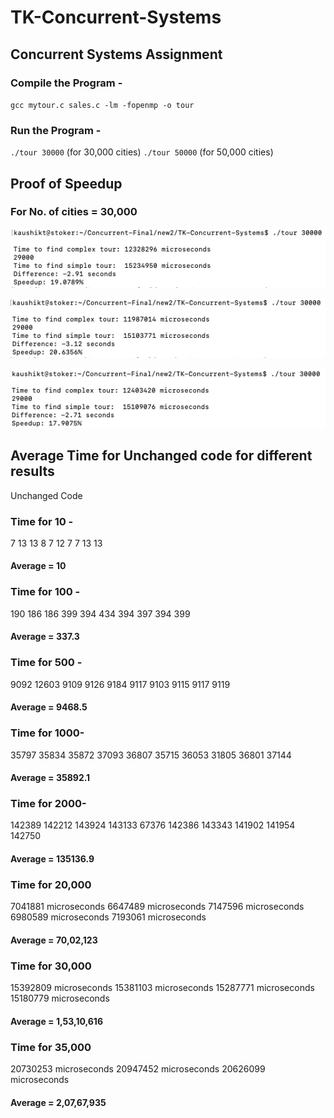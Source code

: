 # TK-Concurrent-Systems
## Concurrent Systems Assignment

### Compile the Program - 
`gcc mytour.c sales.c -lm -fopenmp -o tour`

### Run the Program - 
`./tour 30000` (for 30,000 cities)
`./tour 50000` (for 50,000 cities)


## Proof of Speedup
### For No. of cities = 30,000


![3000-a](Proof/3000-a.png)


![3000-b](Proof/3000-b.png)


![3000-c](Proof/3000-c.png)



## Average Time for Unchanged code for different results
Unchanged Code

### Time for 10 - 
7
13
13
8
7
12
7
7
13
13

#### Average = 10 


### Time for 100 - 
190
186
186
399
394
434
394
397
394
399

#### Average = 337.3


### Time for 500 - 
9092
12603
9109
9126
9184
9117
9103
9115
9117
9119

#### Average = 9468.5


### Time for 1000-
35797
35834
35872
37093
36807
35715
36053
31805
36801
37144

#### Average = 35892.1

### Time for 2000-
142389
142212
143924
143133
67376
142386
143343
141902
141954
142750

#### Average = 135136.9


### Time for 20,000
7041881 microseconds
6647489 microseconds
7147596 microseconds
6980589 microseconds
7193061 microseconds

#### Average = 70,02,123



### Time for 30,000
15392809 microseconds
15381103 microseconds
15287771 microseconds
15180779 microseconds

#### Average = 1,53,10,616


### Time for 35,000
20730253 microseconds
20947452 microseconds
20626099 microseconds

#### Average = 2,07,67,935



